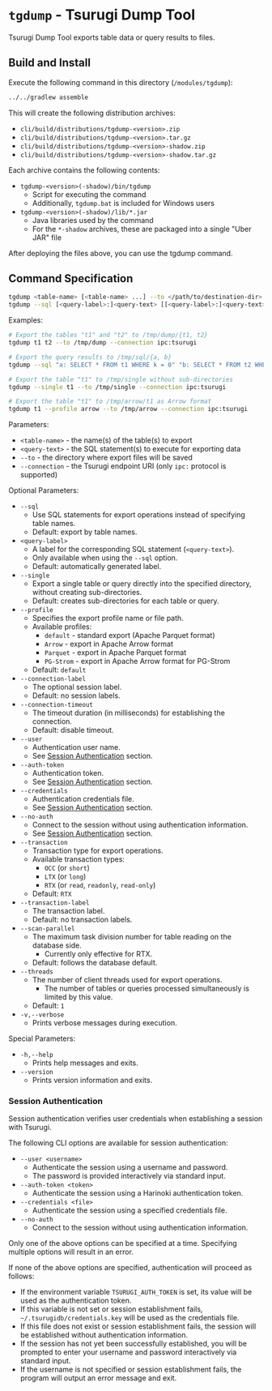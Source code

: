 # `tgdump` - Tsurugi Dump Tool

Tsurugi Dump Tool exports table data or query results to files.

## Build and Install

Execute the following command in this directory (`/modules/tgdump`):

```sh
../../gradlew assemble
```

This will create the following distribution archives:

* `cli/build/distributions/tgdump-<version>.zip`
* `cli/build/distributions/tgdump-<version>.tar.gz`
* `cli/build/distributions/tgdump-<version>-shadow.zip`
* `cli/build/distributions/tgdump-<version>-shadow.tar.gz`

Each archive contains the following contents:

* `tgdump-<version>(-shadow)/bin/tgdump`
  * Script for executing the command
  * Additionally, `tgdump.bat` is included for Windows users
* `tgdump-<version>(-shadow)/lib/*.jar`
  * Java libraries used by the command
  * For the `*-shadow` archives, these are packaged into a single "Uber JAR" file

After deploying the files above, you can use the tgdump command.

## Command Specification

```sh
tgdump <table-name> [<table-name> ...] --to </path/to/destination-dir> --connection <endpoint-uri> ...
tgdump --sql [<query-label>:]<query-text> [[<query-label>:]<query-text> ...] --to </path/to/destination-dir> --connection <endpoint-uri> ...
```

Examples:

```sh
# Export the tables "t1" and "t2" to /tmp/dump/{t1, t2}
tgdump t1 t2 --to /tmp/dump --connection ipc:tsurugi

# Export the query results to /tmp/sql/{a, b}
tgdump --sql "a: SELECT * FROM t1 WHERE k = 0" "b: SELECT * FROM t2 WHERE k = 1" --to /tmp/sql --connection ipc:tsurugi

# Export the table "t1" to /tmp/single without sub-directories
tgdump --single t1 --to /tmp/single --connection ipc:tsurugi

# Export the table "t1" to /tmp/arrow/t1 as Arrow format
tgdump t1 --profile arrow --to /tmp/arrow --connection ipc:tsurugi
```

Parameters:

* `<table-name>` - the name(s) of the table(s) to export
* `<query-text>` - the SQL statement(s) to execute for exporting data
* `--to` - the directory where export files will be saved
* `--connection` - the Tsurugi endpoint URI (only `ipc:` protocol is supported)

Optional Parameters:

* `--sql`
  * Use SQL statements for export operations instead of specifying table names.
  * Default: export by table names.
* `<query-label>`
  * A label for the corresponding SQL statement (`<query-text>`).
  * Only available when using the `--sql` option.
  * Default: automatically generated label.
* `--single`
  * Export a single table or query directly into the specified directory, without creating sub-directories.
  * Default: creates sub-directories for each table or query.
* `--profile`
  * Specifies the export profile name or file path.
  * Available profiles:
    * `default` - standard export (Apache Parquet format)
    * `Arrow` - export in Apache Arrow format
    * `Parquet` - export in Apache Parquet format
    * `PG-Strom` - export in Apache Arrow format for PG-Strom
  * Default: `default`
* `--connection-label`
  * The optional session label.
  * Default: no session labels.
* `--connection-timeout`
  * The timeout duration (in milliseconds) for establishing the connection.
  * Default: disable timeout.
* `--user`
  * Authentication user name.
  * See [Session Authentication](#session-authentication) section.
* `--auth-token`
  * Authentication token.
  * See [Session Authentication](#session-authentication) section.
* `--credentials`
  * Authentication credentials file.
  * See [Session Authentication](#session-authentication) section.
* `--no-auth`
  * Connect to the session without using authentication information.
  * See [Session Authentication](#session-authentication) section.
* `--transaction`
  * Transaction type for export operations.
  * Available transaction types:
    * `OCC` (or `short`)
    * `LTX` (or `long`)
    * `RTX` (or `read`, `readonly`, `read-only`)
  * Default: `RTX`
* `--transaction-label`
  * The transaction label.
  * Default: no transaction labels.
* `--scan-parallel`
  * The maximum task division number for table reading on the database side.
    * Currently only effective for RTX.
  * Default: follows the database default.
* `--threads`
  * The number of client threads used for export operations.
    * The number of tables or queries processed simultaneously is limited by this value.
  * Default: `1`
* `-v,--verbose`
  * Prints verbose messages during execution.

Special Parameters:

* `-h,--help`
  * Prints help messages and exits.
* `--version`
  * Prints version information and exits.

### Session Authentication

Session authentication verifies user credentials when establishing a session with Tsurugi.

The following CLI options are available for session authentication:

* `--user <username>`
  * Authenticate the session using a username and password.
  * The password is provided interactively via standard input.
* `--auth-token <token>`
  * Authenticate the session using a Harinoki authentication token.
* `--credentials <file>`
  * Authenticate the session using a specified credentials file.
* `--no-auth`
  * Connect to the session without using authentication information.

Only one of the above options can be specified at a time. Specifying multiple options will result in an error.

If none of the above options are specified, authentication will proceed as follows:

* If the environment variable `TSURUGI_AUTH_TOKEN` is set, its value will be used as the authentication token.
* If this variable is not set or session establishment fails, `~/.tsurugidb/credentials.key` will be used as the credentials file.
* If this file does not exist or session establishment fails, the session will be established without authentication information.
* If the session has not yet been successfully established, you will be prompted to enter your username and password interactively via standard input.
* If the username is not specified or session establishment fails, the program will output an error message and exit.
